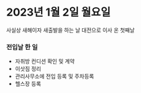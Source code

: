 # 2023년 1월 2일 월요일
사실상 새해이자 새출발을 하는 날
대전으로 이사 온 첫째날
### 전입날 한 일
- 자취방 컨디션 확인 및 계약
- 이삿짐 정리
- 관리사무소에 전입 등록 및 주차등록
- 헬스장 등록
